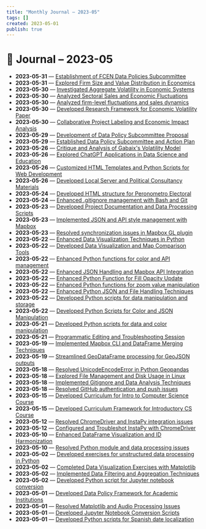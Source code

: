 ```yaml
---
title: "Monthly Journal – 2023-05"
tags: []
created: 2023-05-01
publish: true
---
```


# 📅 Journal – 2023-05

- **2023-05-31** — [Establishment of FCEN Data Policies Subcommittee](../Business/2023-05-31_Establishment_of_FCEN_Data_Policies_Subcommittee.md)
- **2023-05-31** — [Explored Firm Size and Value Distribution in Economics](../Business/2023-05-31_Explored_Firm_Size_and_Value_Distribution_in_Econo.md)
- **2023-05-30** — [Investigated Aggregate Volatility in Economic Systems](../Business/2023-05-30_Investigated_Aggregate_Volatility_in_Economic_Syst.md)
- **2023-05-30** — [Analyzed Sectoral Sales and Economic Fluctuations](../Business/2023-05-30_Analyzed_Sectoral_Sales_and_Economic_Fluctuations.md)
- **2023-05-30** — [Analyzed firm-level fluctuations and sales dynamics](../Business/2023-05-30_Analyzed_firm-level_fluctuations_and_sales_dynamic.md)
- **2023-05-30** — [Developed Research Framework for Economic Volatility Paper](../Business/2023-05-30_Developed_Research_Framework_for_Economic_Volatili.md)
- **2023-05-30** — [Collaborative Project Labeling and Economic Impact Analysis](../Business/2023-05-30_Collaborative_Project_Labeling_and_Economic_Impact.md)
- **2023-05-29** — [Development of Data Policy Subcommittee Proposal](../Business/2023-05-29_Development_of_Data_Policy_Subcommittee_Proposal.md)
- **2023-05-29** — [Established Data Policy Subcommittee and Action Plan](../Business/2023-05-29_Established_Data_Policy_Subcommittee_and_Action_Pl.md)
- **2023-05-26** — [Critique and Analysis of Gabaix's Volatility Model](../Business/2023-05-26_Critique_and_Analysis_of_Gabaix's_Volatility_Model.md)
- **2023-05-26** — [Explored ChatGPT Applications in Data Science and Education](../Teaching/2023-05-26_Explored_ChatGPT_Applications_in_Data_Science_and_.md)
- **2023-05-26** — [Customized HTML Templates and Python Scripts for Web Development](../Dev/2023-05-26_Customized_HTML_Templates_and_Python_Scripts_for_W.md)
- **2023-05-26** — [Developed Local Server and Political Consultancy Materials](../Dev/2023-05-26_Developed_Local_Server_and_Political_Consultancy_M.md)
- **2023-05-24** — [Developed HTML structure for Peronometro Electoral](../Dev/2023-05-24_Developed_HTML_structure_for_Peronometro_Electoral.md)
- **2023-05-24** — [Enhanced .gitignore management with Bash and Git](../Dev/2023-05-24_Enhanced_.gitignore_management_with_Bash_and_Git.md)
- **2023-05-23** — [Developed Project Documentation and Data Processing Scripts](../Dev/2023-05-23_Developed_Project_Documentation_and_Data_Processin.md)
- **2023-05-23** — [Implemented JSON and API style management with Mapbox](../Dev/2023-05-23_Implemented_JSON_and_API_style_management_with_Map.md)
- **2023-05-23** — [Resolved synchronization issues in Mapbox GL plugin](../Dev/2023-05-23_Resolved_synchronization_issues_in_Mapbox_GL_plugi.md)
- **2023-05-22** — [Enhanced Data Visualization Techniques in Python](../Dev/2023-05-22_Enhanced_Data_Visualization_Techniques_in_Python.md)
- **2023-05-22** — [Developed Data Visualization and Map Comparison Tools](../Dev/2023-05-22_Developed_Data_Visualization_and_Map_Comparison_To.md)
- **2023-05-22** — [Enhanced Python functions for color and API management](../Dev/2023-05-22_Enhanced_Python_functions_for_color_and_API_manage.md)
- **2023-05-22** — [Enhanced JSON Handling and Mapbox API Integration](../Dev/2023-05-22_Enhanced_JSON_Handling_and_Mapbox_API_Integration.md)
- **2023-05-22** — [Enhanced Python Function for Fill Opacity Update](../Dev/2023-05-22_Enhanced_Python_Function_for_Fill_Opacity_Update.md)
- **2023-05-22** — [Enhanced Python functions for zoom value manipulation](../Dev/2023-05-22_Enhanced_Python_functions_for_zoom_value_manipulat.md)
- **2023-05-22** — [Enhanced Python JSON and File Handling Techniques](../Dev/2023-05-22_Enhanced_Python_JSON_and_File_Handling_Techniques.md)
- **2023-05-22** — [Developed Python scripts for data manipulation and storage](../Dev/2023-05-22_Developed_Python_scripts_for_data_manipulation_and.md)
- **2023-05-22** — [Developed Python Scripts for Color and JSON Manipulation](../Dev/2023-05-22_Developed_Python_Scripts_for_Color_and_JSON_Manipu.md)
- **2023-05-21** — [Developed Python scripts for data and color manipulation](../Dev/2023-05-21_Developed_Python_scripts_for_data_and_color_manipu.md)
- **2023-05-21** — [Programmatic Editing and Troubleshooting Session](../Dev/2023-05-21_Programmatic_Editing_and_Troubleshooting_Session.md)
- **2023-05-19** — [Implemented Mapbox CLI and DataFrame Merging Techniques](../Dev/2023-05-19_Implemented_Mapbox_CLI_and_DataFrame_Merging_Techn.md)
- **2023-05-19** — [Streamlined GeoDataFrame processing for GeoJSON outputs](../Dev/2023-05-19_Streamlined_GeoDataFrame_processing_for_GeoJSON_ou.md)
- **2023-05-18** — [Resolved UnicodeEncodeError in Python Geopandas](../Dev/2023-05-18_Resolved_UnicodeEncodeError_in_Python_Geopandas.md)
- **2023-05-18** — [Explored File Management and Disk Usage in Linux](../Dev/2023-05-18_Explored_File_Management_and_Disk_Usage_in_Linux.md)
- **2023-05-18** — [Implemented Gitignore and Data Analysis Techniques](../Dev/2023-05-18_Implemented_Gitignore_and_Data_Analysis_Techniques.md)
- **2023-05-18** — [Resolved GitHub authentication and push issues](../Dev/2023-05-18_Resolved_GitHub_authentication_and_push_issues.md)
- **2023-05-15** — [Developed Curriculum for Intro to Computer Science Course](../Teaching/2023-05-15_Developed_Curriculum_for_Intro_to_Computer_Science.md)
- **2023-05-15** — [Developed Curriculum Framework for Introductory CS Course](../Teaching/2023-05-15_Developed_Curriculum_Framework_for_Introductory_CS.md)
- **2023-05-12** — [Resolved ChromeDriver and InstaPy integration issues](../Dev/2023-05-12_Resolved_ChromeDriver_and_InstaPy_integration_issu.md)
- **2023-05-12** — [Configured and Troubleshot InstaPy with ChromeDriver](../Dev/2023-05-12_Configured_and_Troubleshot_InstaPy_with_ChromeDriv.md)
- **2023-05-10** — [Enhanced DataFrame Visualization and ID Harmonization](../Dev/2023-05-10_Enhanced_DataFrame_Visualization_and_ID_Harmonizat.md)
- **2023-05-10** — [Resolved Python module and data processing issues](../Dev/2023-05-10_Resolved_Python_module_and_data_processing_issues.md)
- **2023-05-02** — [Developed exercises for unstructured data processing in Python](../Teaching/2023-05-02_Developed_exercises_for_unstructured_data_processi.md)
- **2023-05-02** — [Completed Data Visualization Exercises with Matplotlib](../Dev/2023-05-02_Completed_Data_Visualization_Exercises_with_Matplo.md)
- **2023-05-02** — [Implemented Data Filtering and Aggregation Techniques](../Dev/2023-05-02_Implemented_Data_Filtering_and_Aggregation_Techniq.md)
- **2023-05-02** — [Developed Python script for Jupyter notebook conversion](../Dev/2023-05-02_Developed_Python_script_for_Jupyter_notebook_conve.md)
- **2023-05-01** — [Developed Data Policy Framework for Academic Institutions](../Teaching/2023-05-01_Developed_Data_Policy_Framework_for_Academic_Insti.md)
- **2023-05-01** — [Resolved Matplotlib and Audio Processing Issues](../Dev/2023-05-01_Resolved_Matplotlib_and_Audio_Processing_Issues.md)
- **2023-05-01** — [Developed Jupyter Notebook Conversion Scripts](../Teaching/2023-05-01_Developed_Jupyter_Notebook_Conversion_Scripts.md)
- **2023-05-01** — [Developed Python scripts for Spanish date localization](../Dev/2023-05-01_Developed_Python_scripts_for_Spanish_date_localiza.md)